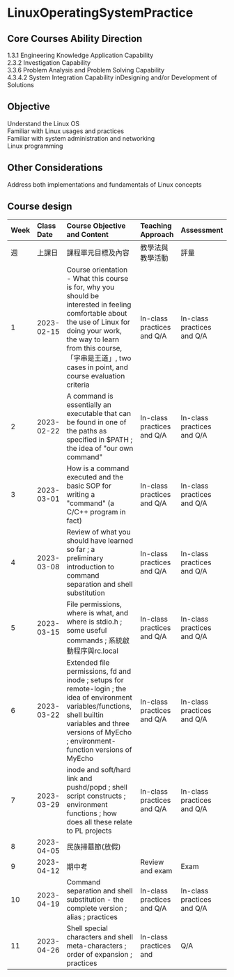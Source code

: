 # LinuxOperatingSystemPractice

Core Courses Ability Direction
---
1.3.1 Engineering Knowledge Application Capability  
2.3.2 Investigation Capability  
3.3.6 Problem Analysis and Problem Solving Capability  
4.3.4.2 System Integration Capability inDesigning and/or Development of Solutions  

Objective
---
Understand the Linux OS  
Familiar with Linux usages and practices  
Familiar with system administration and networking  
Linux programming  

Other Considerations
---
Address both implementations and fundamentals of Linux concepts

Course design
---
| Week | Class Date | Course Objective and Content | Teaching Approach | Assessment |
| :--- | :--- | :--- | :--- | :--- |
| 週 | 上課日 | 課程單元目標及內容 | 教學法與教學活動 | 評量 |
| 1 | 2023-02-15 | Course orientation - What this course is for, why you should be interested in feeling comfortable about the use of Linux for doing your work, the way to learn from this course, 「字串是王道」, two cases in point, and course evaluation criteria | In-class practices and Q/A | In-class practices and Q/A |
| 2 | 2023-02-22 | A command is essentially an executable that can be found in one of the paths as specified in $PATH ; the idea of "our own command" | In-class practices and Q/A | In-class practices and Q/A
| 3 | 2023-03-01 | How is a command executed and the basic SOP for writing a "command" (a C/C++ program in fact) | In-class practices and Q/A | In-class practices and Q/A |
| 4 | 2023-03-08 | Review of what you should have learned so far ; a preliminary introduction to command separation and shell substitution | In-class practices and Q/A | In-class practices and Q/A |
| 5 | 2023-03-15 | File permissions, where is what, and where is stdio.h ; some useful commands ; 系統啟動程序與rc.local | In-class practices and Q/A | In-class practices and Q/A
| 6 | 2023-03-22 | Extended file permissions, fd and inode ; setups for remote-login ; the idea of environment variables/functions, shell builtin variables and three versions of MyEcho ; environment-function versions of MyEcho | In-class practices and Q/A | In-class practices and Q/A
| 7 | 2023-03-29 | inode and soft/hard link and pushd/popd ; shell script constructs ; environment functions ; how does all these relate to PL projects | In-class practices and Q/A | In-class practices and Q/A |
| 8 | 2023-04-05 | 民族掃墓節(放假) |
| 9 | 2023-04-12 | 期中考 | Review and exam | Exam |
| 10 |2023-04-19 | Command separation and shell substitution - the complete version ; alias ; practices | In-class practices and Q/A | In-class practices and Q/A |
| 11 | 2023-04-26 | Shell special characters and shell meta-characters ; order of expansion ; practices | In-class practices and | Q/A | In-class practices and Q/A |
